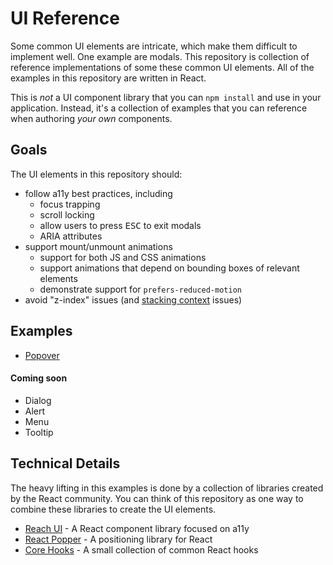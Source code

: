 # UI Reference

Some common UI elements are intricate, which make them difficult to implement well. One example are modals. This
repository is collection of reference implementations of some these common UI elements. All of the examples in
this repository are written in React.

This is _not_ a UI component library that you can `npm install` and use in your application. Instead, it's a
collection of examples that you can reference when authoring _your own_ components.

## Goals

The UI elements in this repository should:

- follow a11y best practices, including
  - focus trapping
  - scroll locking
  - allow users to press <kbd>ESC</kbd> to exit modals
  - ARIA attributes
- support mount/unmount animations
  - support for both JS and CSS animations
  - support animations that depend on bounding boxes of relevant elements
  - demonstrate support for `prefers-reduced-motion`
- avoid "z-index" issues (and [stacking context](https://developer.mozilla.org/en-US/docs/Web/CSS/CSS_Positioning/Understanding_z_index/The_stacking_context) issues)

## Examples

- [Popover](./components/popover)

#### Coming soon

- Dialog
- Alert
- Menu
- Tooltip

## Technical Details

The heavy lifting in this examples is done by a collection of libraries created by the React community. You can think
of this repository as one way to combine these libraries to create the UI elements.

- [Reach UI](https://reach.tech/) - A React component library focused on a11y
- [React Popper](https://popper.js.org/react-popper/) - A positioning library for React
- [Core Hooks](https://github.com/jamesplease/core-hooks) - A small collection of common React hooks
